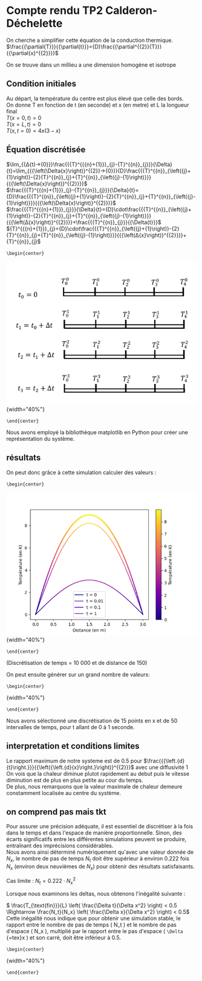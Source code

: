 # Compte rendu TP2 Calderon-Déchelette

On cherche a simplifier cette équation de la conduction thermique.\
$\frac{{\partial{T}}}{{\partial{t}}}={D}\frac{{\partial^{{2}}{T}}}{{\partial{x}^{{2}}}}$

On se trouve dans un millieu a une dimension homogène et isotrope

## Condition initiales

Au départ, la température du centre est plus élevé que celle des bords.\
On donne T en fonction de t (en seconde) et x (en metre) et L la longueur final\
${T}{\left({x}={0},{t}\right)}={0}$\
${T}{\left({x}={L},{t}\right)}={0}$\
${T}{\left({x},{t}={0}\right)}={4}{x}{\left({3}-{x}\right)}$

## Équation discrétisée

$\lim_{{∆{t}→{0}}}\frac{{⁡{T}^{{{n}+{1}}}_{j}-{T}^{{n}}_{j}}}{\Delta}{t}=\lim_{{{\left(\Delta{x}\right)}^{{2}}→{0}}}⁡{D}\frac{{{T}^{{n}}_{\left({j}+{1}\right)}-{2}{T}^{{n}}_{j}+{T}^{{n}}_{\left({j}-{1}\right)}}}{{{\left(\Delta{x}\right)}^{{2}}}}$\
$\frac{{⁡{T}^{{{n}+{1}}}_{j}-{T}^{{n}}_{j}}}{\Delta}{t}={D}\frac{{{T}^{{n}}_{\left({j}+{1}\right)}-{2}{T}^{{n}}_{j}+{T}^{{n}}_{\left({j}-{1}\right)}}}{{{\left(\Delta{x}\right)}^{{2}}}}$\
$\frac{{⁡{T}^{{{n}+{1}}}_{j}}}{\Delta}{t}={D}\cdot\frac{{{T}^{{n}}_{\left({j}+{1}\right)}-{2}{T}^{{n}}_{j}+{T}^{{n}}_{\left({j}-{1}\right)}}}{{{\left(∆{x}\right)}^{{2}}}}+\frac{{{T}^{{n}}_{j}}}{{\Delta{t}}}$\
$⁡{T}^{{{n}+{1}}}_{j}={D}\cdot\frac{{{T}^{{n}}_{\left({j}+{1}\right)}-{2}{T}^{{n}}_{j}+{T}^{{n}}_{\left({j}-{1}\right)}}}{{{\left(∆{x}\right)}^{{2}}}}+{T}^{{n}}_{j}$

```{=latex}
\begin{center}
```
![](schema_1d_instationnaire.png){width="40%"}

```{=latex}
\end{center}
```
Nous avons employé la bibliothèque matplotlib en Python pour créer une représentation du système.

## résultats

On peut donc grâce à cette simulation calculer des valeurs :

```{=latex}
\begin{center}
```
![](3_courbes.png){width="40%"}

```{=latex}
\end{center}
```
(Discrétisation de temps = 10 000 et de distance de 150)

On peut ensuite générer sur un grand nombre de valeurs:

```{=latex}
\begin{center}
```
![](){width="40%"}

```{=latex}
\end{center}
```
Nous avons sélectionné une discrétisation de 15 points en x et de 50 intervalles de temps, pour t allant de 0 à 1 seconde.

## interpretation et conditions limites

Le rapport maximum de notre systeme est de ${0.5}$ pour $\frac{{{\left.{d}{t}\right.}}}{{\left({\left.{d}{x}\right.}\right)}^{{2}}}$ avec une diffusivité ${1}$\
On vois que la chaleur diminue plutot rapidement au debut puis le vitesse diminution est de plus en plus petite au cour du temps.\
De plus, nous remarquons que la valeur maximale de chaleur demeure constamment localisée au centre du système.

## on comprend pas mais tkt

Pour assurer une précision adéquate, il est essentiel de discrétiser à la fois dans le temps et dans l'espace de manière proportionnelle. Sinon, des écarts significatifs entre les différentes simulations peuvent se produire, entraînant des imprécisions considérables.\
Nous avons ainsi déterminé numériquement qu'avec une valeur donnée de ${N}_{{x}}$, le nombre de pas de temps ${N}_{{t}}$ doit être supérieur à environ ${0.222}$ fois ${N}_{{x}}$ (environ deux neuvièmes de ${N}_{{x}}$) pour obtenir des résultats satisfaisants.

Cas limite : ${N}_{{t}}={0.222}\cdot{{N}_{{x}}^{{2}}}$

Lorsque nous examinons les deltas, nous obtenons l'inégalité suivante :

$ \frac{T_{\text{fin}}}{L} \left( \frac{\Delta t}{\Delta x^2} \right) < 0.5 \Rightarrow \frac{N_t}{N_x} \left( \frac{\Delta x}{\Delta x^2} \right) < 0.5$\
Cette inégalité nous indique que pour obtenir une simulation stable, le rapport entre le nombre de pas de temps ( N_t ) et le nombre de pas d'espace ( N_x ), multiplié par le rapport entre le pas d'espace ( `\Delta `{=tex}x ) et son carré, doit être inférieur à 0.5.

```{=latex}
\begin{center}
```
![](){width="40%"}

```{=latex}
\end{center}
```
